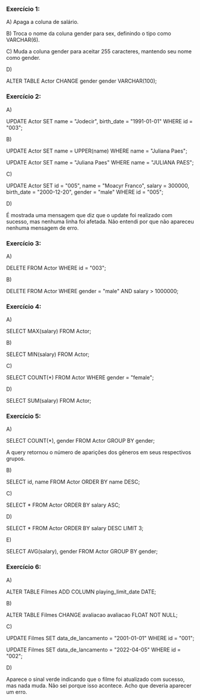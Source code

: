 ### Exercício 1:

A) Apaga a coluna de salário.

B) Troca o nome da coluna gender para sex, definindo o tipo como VARCHAR(6).

C) Muda a coluna gender para aceitar 255 caracteres, mantendo seu nome como gender.

D)

ALTER TABLE Actor 
CHANGE gender gender VARCHAR(100);

### Exercício 2:

A)

UPDATE Actor
SET name = "Jodecir", birth_date = "1991-01-01"
WHERE id = "003";

B)

UPDATE Actor
SET name = UPPER(name)
WHERE name = "Juliana Paes";

UPDATE Actor
SET name = "Juliana Paes"
WHERE name = "JULIANA PAES";

C) 

UPDATE Actor 
SET id = "005", name = "Moacyr Franco", salary = 300000, birth_date = "2000-12-20", gender = "male"
WHERE id = "005";

D)

É mostrada uma mensagem que diz que o update foi realizado com sucesso, mas nenhuma linha foi afetada. Não entendi por que não apareceu nenhuma mensagem de erro.

### Exercício 3:

A)

DELETE FROM Actor
WHERE id = "003";

B)

DELETE FROM Actor
WHERE gender = "male" AND salary > 1000000;

### Exercício 4:

A) 

SELECT MAX(salary) FROM Actor;

B) 

SELECT MIN(salary) FROM Actor;

C)

SELECT COUNT(*) FROM Actor
WHERE gender = "female";

D)

SELECT SUM(salary) FROM Actor;

### Exercício 5:

A)

SELECT COUNT(*), gender
FROM Actor
GROUP BY gender;

A query retornou o número de aparições dos gêneros em seus respectivos grupos.

B)

SELECT id, name FROM Actor
ORDER BY name DESC;

C)

SELECT * FROM Actor
ORDER BY salary ASC;

D)

SELECT * FROM Actor
ORDER BY salary DESC LIMIT 3;

E) 

SELECT AVG(salary), gender 
FROM Actor
GROUP BY gender;

### Exercício 6:

A) 

ALTER TABLE Filmes
ADD COLUMN playing_limit_date DATE;

B)

ALTER TABLE Filmes
CHANGE avaliacao avaliacao FLOAT NOT NULL;

C)

UPDATE Filmes
SET data_de_lancamento = "2001-01-01"
WHERE id = "001";

UPDATE Filmes
SET data_de_lancamento = "2022-04-05"
WHERE id = "002";

D)

Aparece o sinal verde indicando que o filme foi atualizado com sucesso, mas nada muda. Não sei porque isso acontece. Acho que deveria aparecer um erro.